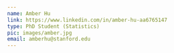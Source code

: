 ```yaml
---
name: Amber Hu
link: https://www.linkedin.com/in/amber-hu-aa6765147
type: PhD Student (Statistics)
pic: images/amber.jpg
email: amberhu@stanford.edu
---
```

